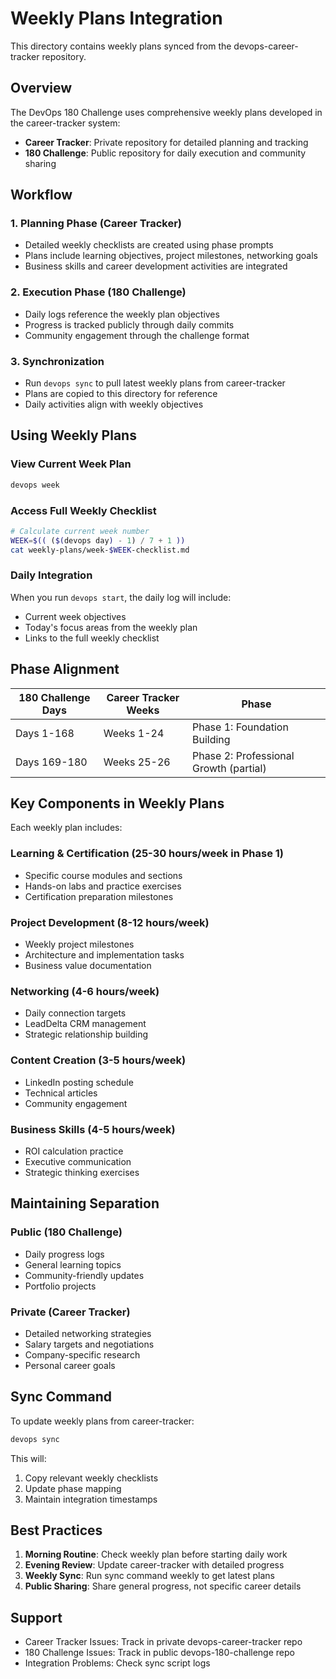 # Weekly Plans Integration

This directory contains weekly plans synced from the devops-career-tracker repository.

## Overview

The DevOps 180 Challenge uses comprehensive weekly plans developed in the career-tracker system:

- **Career Tracker**: Private repository for detailed planning and tracking
- **180 Challenge**: Public repository for daily execution and community sharing

## Workflow

### 1. Planning Phase (Career Tracker)
- Detailed weekly checklists are created using phase prompts
- Plans include learning objectives, project milestones, networking goals
- Business skills and career development activities are integrated

### 2. Execution Phase (180 Challenge)
- Daily logs reference the weekly plan objectives
- Progress is tracked publicly through daily commits
- Community engagement through the challenge format

### 3. Synchronization
- Run `devops sync` to pull latest weekly plans from career-tracker
- Plans are copied to this directory for reference
- Daily activities align with weekly objectives

## Using Weekly Plans

### View Current Week Plan
```bash
devops week
```

### Access Full Weekly Checklist
```bash
# Calculate current week number
WEEK=$(( ($(devops day) - 1) / 7 + 1 ))
cat weekly-plans/week-$WEEK-checklist.md
```

### Daily Integration
When you run `devops start`, the daily log will include:
- Current week objectives
- Today's focus areas from the weekly plan
- Links to the full weekly checklist

## Phase Alignment

| 180 Challenge Days | Career Tracker Weeks | Phase |
|-------------------|---------------------|-------|
| Days 1-168 | Weeks 1-24 | Phase 1: Foundation Building |
| Days 169-180 | Weeks 25-26 | Phase 2: Professional Growth (partial) |

## Key Components in Weekly Plans

Each weekly plan includes:

### Learning & Certification (25-30 hours/week in Phase 1)
- Specific course modules and sections
- Hands-on labs and practice exercises
- Certification preparation milestones

### Project Development (8-12 hours/week)
- Weekly project milestones
- Architecture and implementation tasks
- Business value documentation

### Networking (4-6 hours/week)
- Daily connection targets
- LeadDelta CRM management
- Strategic relationship building

### Content Creation (3-5 hours/week)
- LinkedIn posting schedule
- Technical articles
- Community engagement

### Business Skills (4-5 hours/week)
- ROI calculation practice
- Executive communication
- Strategic thinking exercises

## Maintaining Separation

### Public (180 Challenge)
- Daily progress logs
- General learning topics
- Community-friendly updates
- Portfolio projects

### Private (Career Tracker)
- Detailed networking strategies
- Salary targets and negotiations
- Company-specific research
- Personal career goals

## Sync Command

To update weekly plans from career-tracker:
```bash
devops sync
```

This will:
1. Copy relevant weekly checklists
2. Update phase mapping
3. Maintain integration timestamps

## Best Practices

1. **Morning Routine**: Check weekly plan before starting daily work
2. **Evening Review**: Update career-tracker with detailed progress
3. **Weekly Sync**: Run sync command weekly to get latest plans
4. **Public Sharing**: Share general progress, not specific career details

## Support

- Career Tracker Issues: Track in private devops-career-tracker repo
- 180 Challenge Issues: Track in public devops-180-challenge repo
- Integration Problems: Check sync script logs